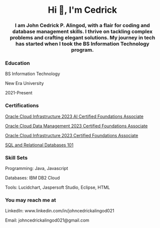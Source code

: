 <h1 align="center">Hi 👋, I'm Cedrick</h1>
<h3 align="center">I am John Cedrick P. Alingod, with a flair for coding and database management skills. I thrive on tackling complex problems and crafting elegant solutions. My journey in tech has started when I took the BS Information Technology program.</h3>

<h3 align="left">Education</h3>
<p align="left">BS Information Technology</p>
<p align="left">New Era University</p>
<p align="left">2021-Present</p>


<h3 align="left">Certifications</h3>
<p align="left"><a href="#">Oracle Cloud Infrastructure 2023 AI Certified Foundations Associate</a></p>
<p align="left"><a href="#">Oracle Cloud Data Management 2023 Certified Foundations Associate</a></p>
<p align="left"><a href="#">Oracle Cloud Infrastructure 2023 Certified Foundations Associate</a></p>
<p align="left"><a href="#">SQL and Relational Databases 101</a></p>

<h3 align="left">Skill Sets</h3>
<p align="left">Programming: Java, Javascript</p>
<p align="left">Databases: IBM DB2 Cloud</p>
<p align="left">Tools:  Lucidchart, Jaspersoft Studio, Eclipse, HTML</p>

<h3 align="left">You may reach me at</h3>
<p align="left">LinkedIn: www.linkedin.com/in/johncedrickalingod021</p>
<p align="left">Email: johncedrickalingod021@gmail.com</p>


